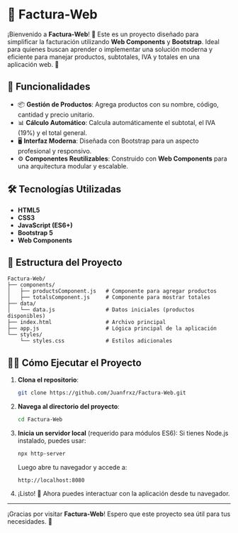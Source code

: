 # 🧾 Factura-Web

¡Bienvenido a **Factura-Web**! 🎉 Este es un proyecto diseñado para simplificar la facturación utilizando **Web Components** y **Bootstrap**. Ideal para quienes buscan aprender o implementar una solución moderna y eficiente para manejar productos, subtotales, IVA y totales en una aplicación web. 🚀

## 🚀 Funcionalidades

- 📦 **Gestión de Productos**: Agrega productos con su nombre, código, cantidad y precio unitario.
- 📊 **Cálculo Automático**: Calcula automáticamente el subtotal, el IVA (19%) y el total general.
- 🖥️ **Interfaz Moderna**: Diseñada con Bootstrap para un aspecto profesional y responsivo.
- ⚙️ **Componentes Reutilizables**: Construido con **Web Components** para una arquitectura modular y escalable.

## 🛠️ Tecnologías Utilizadas

- **HTML5**
- **CSS3**
- **JavaScript (ES6+)**
- **Bootstrap 5**
- **Web Components**

## 📂 Estructura del Proyecto

```
Factura-Web/
├── components/
│   ├── productsComponent.js   # Componente para agregar productos
│   ├── totalsComponent.js     # Componente para mostrar totales
├── data/
│   └── data.js                # Datos iniciales (productos disponibles)
├── index.html                 # Archivo principal
├── app.js                     # Lógica principal de la aplicación
└── styles/
    └── styles.css             # Estilos adicionales
```

## 🧑‍💻 Cómo Ejecutar el Proyecto

1. **Clona el repositorio**:
   ```bash
   git clone https://github.com/Juanfrxz/Factura-Web.git
   ```

2. **Navega al directorio del proyecto**:
   ```bash
   cd Factura-Web
   ```

3. **Inicia un servidor local** (requerido para módulos ES6):
   Si tienes Node.js instalado, puedes usar:
   ```bash
   npx http-server
   ```

   Luego abre tu navegador y accede a:
   ```
   http://localhost:8080
   ```

4. ¡Listo! 🎉 Ahora puedes interactuar con la aplicación desde tu navegador.


---

¡Gracias por visitar **Factura-Web**! Espero que este proyecto sea útil para tus necesidades. 🚀

